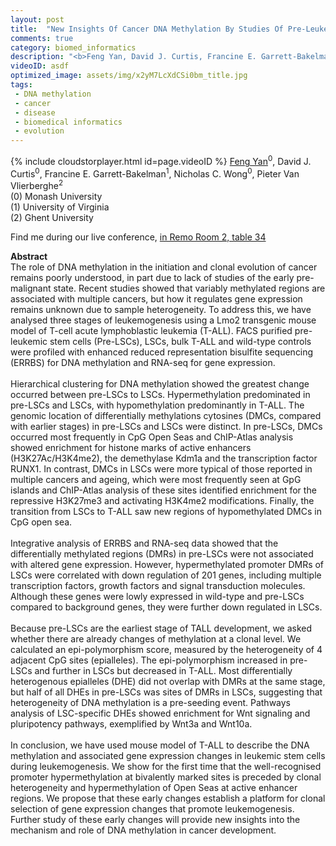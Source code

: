 ```yaml
---
layout: post
title:  "New Insights Of Cancer DNA Methylation By Studies Of Pre-Leukemic Stem Cells In A Mouse Model Of T-Cell Acute Lymphoblastic Leukemia"
comments: true
category: biomed_informatics
description: "<b>Feng Yan, David J. Curtis, Francine E. Garrett-Bakelman, Nicholas C. Wong, Pieter Van Vlierberghe</b><br/>The role of DNA methylation in the initiation and ..."
videoID: asdf
optimized_image: assets/img/x2yM7LcXdCSi0bm_title.jpg
tags:
 - DNA methylation
 - cancer
 - disease
 - biomedical informatics
 - evolution
---
```

{% include cloudstorplayer.html id=page.videoID %}
<u>Feng Yan</u><sup>0</sup>, David J. Curtis<sup>0</sup>, Francine E. Garrett-Bakelman<sup>1</sup>, Nicholas C. Wong<sup>0</sup>, Pieter Van Vlierberghe<sup>2</sup><br/>
\(0\) Monash University<br/>
\(1\) University of Virginia<br/>
\(2\) Ghent University

Find me during our live conference, [in Remo Room 2, table 34](https://remo.co)

<b>Abstract</b><br/>
The role of DNA methylation in the initiation and clonal evolution of cancer remains poorly understood, in part due to lack of studies of the early pre-malignant state. Recent studies showed that variably methylated regions are associated with multiple cancers, but how it regulates gene expression remains unknown due to sample heterogeneity. To address this, we have analysed three stages of leukemogenesis using a Lmo2 transgenic mouse model of T-cell acute lymphoblastic leukemia \(T-ALL\). FACS purified pre-leukemic stem cells \(Pre-LSCs\), LSCs, bulk T-ALL and wild-type controls were profiled with enhanced reduced representation bisulfite sequencing \(ERRBS\) for DNA methylation and RNA-seq for gene expression.  <br/><br/>Hierarchical clustering for DNA methylation showed the greatest change occurred between pre-LSCs to LSCs. Hypermethylation predominated in pre-LSCs and LSCs, with hypomethylation predominantly in T-ALL. The genomic location of differentially methylations cytosines \(DMCs, compared with earlier stages\) in pre-LSCs and LSCs were distinct. In pre-LSCs, DMCs occurred most frequently in CpG Open Seas and ChIP-Atlas analysis showed enrichment for histone marks of active enhancers \(H3K27Ac/H3K4me2\), the demethylase Kdm1a and the transcription factor RUNX1. In contrast, DMCs in LSCs were more typical of those reported in multiple cancers and ageing, which were most frequently seen at GpG islands and ChIP-Atlas analysis of these sites identified enrichment for the repressive H3K27me3 and activating H3K4me2 modifications. Finally, the transition from LSCs to T-ALL saw new regions of hypomethylated DMCs in CpG open sea.<br/><br/>Integrative analysis of ERRBS and RNA-seq data showed that the differentially methylated regions \(DMRs\) in pre-LSCs were not associated with altered gene expression. However, hypermethylated promoter DMRs of LSCs were correlated with down regulation of 201 genes, including multiple transcription factors, growth factors and signal transduction molecules. Although these genes were lowly expressed in wild-type and pre-LSCs compared to background genes, they were further down regulated in LSCs.<br/><br/>Because pre-LSCs are the earliest stage of TALL development, we asked whether there are already changes of methylation at a clonal level. We calculated an epi-polymorphism score, measured by the heterogeneity of 4 adjacent CpG sites \(epialleles\). The epi-polymorphism increased in pre-LSCs and further in LSCs but decreased in T-ALL. Most differentially heterogenous epialleles \(DHE\) did not overlap with DMRs at the same stage, but half of all DHEs in pre-LSCs was sites of DMRs in LSCs, suggesting that heterogeneity of DNA methylation is a pre-seeding event. Pathways analysis of LSC-specific DHEs showed enrichment for Wnt signaling and pluripotency pathways, exemplified by Wnt3a and Wnt10a.<br/><br/>In conclusion, we have used mouse model of T-ALL to describe the DNA methylation and associated gene expression changes in leukemic stem cells during leukemogenesis. We show for the first time that the well-recognised promoter hypermethylation at bivalently marked sites is preceded by clonal heterogeneity and hypermethylation of Open Seas at active enhancer regions. We propose that these early changes establish a platform for clonal selection of gene expression changes that promote leukemogenesis. Further study of these early changes will provide new insights into the mechanism and role of DNA methylation in cancer development.<br/>

